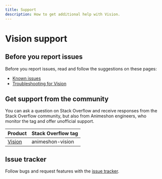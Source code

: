 ```yaml
---
title: Support
description: How to get additional help with Vision.
---
```


# Vision support

## Before you report issues

Before you report issues, read and follow the suggestions on these pages:

- [Known issues](/vision/docs/issues)
- [Troubleshooting for Vision](/vision/docs/troubleshooting)

## Get support from the community

You can ask a question on Stack Overflow and receive responses from the Stack Overflow community, but also from Animeshon engineers, who monitor the tag and offer unofficial support.

| Product | Stack Overflow tag |
| --- | --- |
| [Vision](https://stackoverflow.com/questions/tagged/animeshon-vision) | animeshon-vision |

## Issue tracker

Follow bugs and request features with the [issue tracker](https://github.com/animeshon/issue-tracker/issues).
